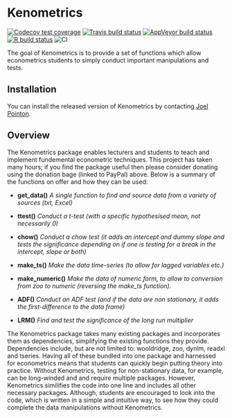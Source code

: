 
<!-- README.md is generated from README.Rmd. Please edit that file -->

# Kenometrics

<!-- badges: start -->

[![Codecov test
coverage](https://codecov.io/gh/pointonjoel/Kenometrics/branch/master/graph/badge.svg)](https://codecov.io/gh/pointonjoel/Kenometrics?branch=master)
[![Travis build
status](https://travis-ci.com/pointonjoel/Kenometrics.svg?branch=master)](https://travis-ci.com/pointonjoel/Kenometrics)
[![AppVeyor build
status](https://ci.appveyor.com/api/projects/status/github/pointonjoel/Kenometrics?branch=master&svg=true)](https://ci.appveyor.com/project/pointonjoel/Kenometrics)
[![R build
status](https://github.com/pointonjoel/Kenometrics/workflows/R-CMD-check/badge.svg)](https://github.com/pointonjoel/Kenometrics/actions)
![CI](https://github.com/pointonjoel/Kenometrics/workflows/CI/badge.svg)
<!-- badges: end -->

The goal of Kenometrics is to provide a set of functions which allow
econometrics students to simply conduct important manipulations and
tests.

## Installation

You can install the released version of Kenometrics by contacting [Joel
Pointon](www.joelpointon.com/contact).

## Overview

The Kenometrics package enables lecturers and students to teach and
implement fundemental econometric techniques. This project has taken
many hours; if you find the package useful then please consider donating
using the donation bage (linked to PayPal) above. Below is a summary of
the functions on offer and how they can be used:

<body>

<ul>

<li>

<b>get\_data()</b> <i>A single function to find and source data from a
variety of sources (txt, Excel)</i>

</li>

<li>

<b>ttest()</b> <i>Conduct a t-test (with a specific hypothesised mean,
not necessarily 0)</i>

</li>

<li>

<b>chow()</b> <i>Conduct a chow test (it adds an intercept and dummy
slope and tests the significance depending on if one is testing for a
break in the intercept, slope or both)</i>

</li>

<li>

<b>make\_ts()</b> <i>Make the data time-series (to allow for lagged
variables etc.)</i>

</li>

<li>

<b>make\_numeric()</b> <i>Make the data of numeric form, to allow to
conversion from zoo to numeric (reversing the make\_ts function).</i>

</li>

<li>

<b>ADF()</b> <i>Conduct an ADF test (and if the data are non stationary,
it adds the first-difference to the data frame)</i>

</li>

<li>

<b>LRM()</b> <i>Find and test the significance of the long run
multiplier</i>

</li>

</ul>

</body>

The Kenometrics package takes many existing packages and incorporates
them as dependencies, simplifying the existing functions they provide.
Dependencies include, but are not limited to: wooldridge, zoo, dynlm,
readxl and tseries. Having all of these bundled into one package and
harnessed for econometrics means that students can quickly begin putting
theory into practice. Without Kenometrics, testing for non-stationary
data, for example, can be long-winded and and require multiple packages.
However, Kenometrics similifies the code into one line and includes all
other necessary packages. Although, students are encouraged to look into
the code, which is written in a simple and intuitive way, to see how
they could complete the data manipulations without Kenometrics.
